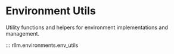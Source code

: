 # Environment Utils

Utility functions and helpers for environment implementations and management.

::: rllm.environments.env_utils 